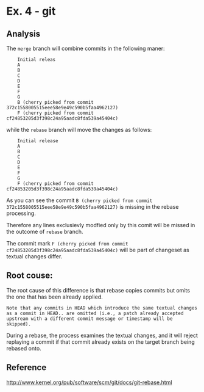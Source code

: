 # Ex. 4 - git

## Analysis

The `merge` branch will combine commits in the following maner: 

```
    Initial releas 
    A 
    B 
    C 
    D 
    E 
    F 
    G 
    B (cherry picked from commit 372c1558005515eee58e9e49c590b5faa4962127) 
    F (cherry picked from commit cf24853205d3f398c24a95aadc8fda539a45404c) 
```

while the `rebase` branch will move the changes as follows:

```
    Initial release 
    A 
    B 
    C 
    D 
    E 
    F 
    G 
    F (cherry picked from commit cf24853205d3f398c24a95aadc8fda539a45404c) 
```

As you can see the commit `B (cherry picked from commit 372c1558005515eee58e9e49c590b5faa4962127)` is missing in the rebase processing. 

Therefore any lines exclusievly modfied only by this comit will be missed in the outcome of `rebase` branch.

The commit mark `F (cherry picked from commit cf24853205d3f398c24a95aadc8fda539a45404c)` will be part of changeset as textual changes differ.

## Root couse:

The root cause of this difference is that rebase copies commits but omits the one that has been already applied.

`
Note that any commits in HEAD which introduce the same textual changes as a commit in HEAD.. are omitted (i.e., a patch already accepted upstream with a different commit message or timestamp will be skipped).
`

During a rebase, the process examines the textual changes, and it will reject replaying a commit if that commit already exists on the target branch being rebased onto.

## Reference
http://www.kernel.org/pub/software/scm/git/docs/git-rebase.html
